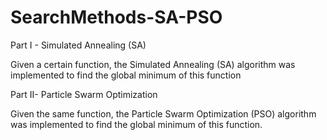 # SearchMethods-SA-PSO

Part I - Simulated Annealing (SA)

  Given a certain function, the Simulated Annealing (SA) algorithm was implemented to find the global minimum of this function
  
Part II- Particle Swarm Optimization

  Given the same function, the Particle Swarm Optimization (PSO) algorithm was implemented to find the global minimum of this function.
